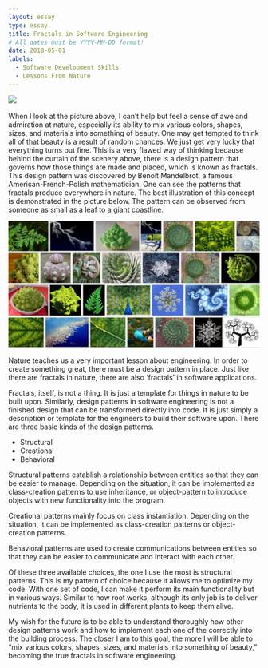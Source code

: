 ```yaml
---
layout: essay
type: essay
title: Fractals in Software Engineering
# All dates must be YYYY-MM-DD format!
date: 2018-05-01
labels:
  - Software Development Skills
  - Lessons From Nature
---
```

<div>
  <img class="ui big left floated image" src="../images/nature.jpg">
</div>

When I look at the picture above, I can’t help but feel a sense of awe and admiration at nature, especially its ability to mix various colors, shapes, sizes, and materials into something of beauty. One may get tempted to think all of that beauty is a result of random chances. We just get very lucky that everything turns out fine. This is a very flawed way of thinking because behind the curtain of the scenery above, there is a design pattern that governs how those things are made and placed, which is known as fractals. This design pattern was discovered by Benoît Mandelbrot, a famous American-French-Polish mathematician. One can see the patterns that fractals produce everywhere in nature. The best illustration of this concept is demonstrated in the picture below. The pattern can be observed from someone as small as a leaf to a giant coastline.

<div>
  <img class="ui big left floated image" src="../images/fractals.jpeg">
</div>

Nature teaches us a very important lesson about engineering. In order to create something great, there must be a design pattern in place. Just like there are fractals in nature, there are also ‘fractals’ in software applications. 

Fractals, itself, is not a thing. It is just a template for things in nature to be built upon. Similarly, design patterns in software engineering is not a finished design that can be transformed directly into code. It is just simply a description or template for the engineers to build their software upon. There are three basic kinds of the design patterns.

* Structural
* Creational
* Behavioral

Structural patterns establish a relationship between entities so that they can be easier to manage. Depending on the situation, it can be implemented as class-creation patterns to use inheritance, or object-pattern to introduce objects with new functionality into the program.

Creational patterns mainly focus on class instantiation. Depending on the situation, it can be implemented as class-creation patterns or object-creation patterns.

Behavioral patterns are used to create communications between entities so that they can be easier to communicate and interact with each other.

Of these three available choices, the one I use the most is structural patterns. This is my pattern of choice because it allows me to optimize my code. With one set of code, I can make it perform its main functionality but in various ways. Similar to how root works, although its only job is to deliver nutrients to the body, it is used in different plants to keep them alive.

My wish for the future is to be able to understand thoroughly how other design patterns work and how to implement each one of the correctly into the building process. The closer I am to this goal, the more I will be able to “mix various colors, shapes, sizes, and materials into something of beauty,” becoming the true fractals in software engineering.
